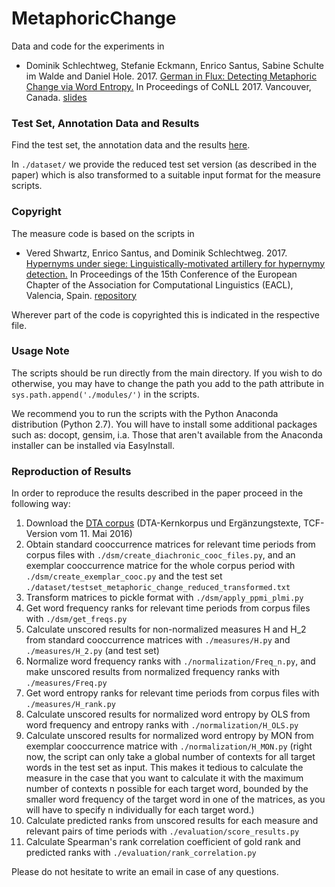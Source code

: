 # MetaphoricChange

Data and code for the experiments in 

* Dominik Schlechtweg, Stefanie Eckmann, Enrico Santus, Sabine Schulte im Walde and Daniel Hole. 2017. [German in Flux: Detecting Metaphoric Change via Word Entropy.](https://www.aclweb.org/anthology/K17-1036/) In Proceedings of CoNLL 2017. Vancouver, Canada. [slides](https://www.slideshare.net/aclanthology/dominik-schlechtweg-2017-german-in-flux-detecting-metaphoric-change-via-word-entropy)
           
### Test Set, Annotation Data and Results
 
Find the test set, the annotation data and the results [here](http://www.ims.uni-stuttgart.de/forschung/ressourcen/experiment-daten/metaphoric_change.en.html).

In `./dataset/` we provide the reduced test set version (as described in the paper) which is also transformed to a suitable input format for the measure scripts.


### Copyright

The measure code is based on the scripts in 

* Vered Shwartz, Enrico Santus, and Dominik Schlechtweg. 2017. [Hypernyms under siege: Linguistically-motivated artillery for hypernymy detection.](https://aclanthology.coli.uni-saarland.de/papers/E17-1007/e17-1007) In Proceedings of the 15th Conference of the European Chapter of the Association for Computational Linguistics (EACL), Valencia, Spain. [repository](https://github.com/vered1986/UnsupervisedHypernymy)

Wherever part of the code is copyrighted this is indicated in the respective file.


### Usage Note

The scripts should be run directly from the main directory. If you wish to do otherwise, you may have to change the path you add to the path attribute in `sys.path.append('./modules/')` in the scripts.

We recommend you to run the scripts with the Python Anaconda distribution (Python 2.7). You will have to install some additional packages such as: docopt, gensim, i.a. Those that aren't available from the Anaconda installer can be installed via EasyInstall.


### Reproduction of Results

In order to reproduce the results described in the paper proceed in the following way:

1. Download the [DTA corpus](http://www.deutschestextarchiv.de/download) (DTA-Kernkorpus und Ergänzungstexte, TCF-Version vom 11. Mai 2016)
2. Obtain standard cooccurrence matrices for relevant time periods from corpus files with `./dsm/create_diachronic_cooc_files.py`, and an exemplar cooccurrence matrice for the whole corpus period with `./dsm/create_exemplar_cooc.py` and the test set `./dataset/testset_metaphoric_change_reduced_transformed.txt`
3. Transform matrices to pickle format with `./dsm/apply_ppmi_plmi.py`
4. Get word frequency ranks for relevant time periods from corpus files with `./dsm/get_freqs.py`
5. Calculate unscored results for non-normalized measures H and H_2 from standard cooccurrence matrices with `./measures/H.py` and `./measures/H_2.py` (and test set)
6. Normalize word frequency ranks with `./normalization/Freq_n.py`, and make unscored results from normalized frequency ranks with `./measures/Freq.py`
7. Get word entropy ranks for relevant time periods from corpus files with `./measures/H_rank.py`
8. Calculate unscored results for normalized word entropy by OLS from word frequency and entropy ranks with `./normalization/H_OLS.py`
9. Calculate unscored results for normalized word entropy by MON from exemplar cooccurrence matrice with `./normalization/H_MON.py` (right now, the script can only take a global number of contexts for all target words in the test set as input. This makes it tedious to calculate the measure in the case that you want to calculate it with the maximum number of contexts n possible for each target word, bounded by the smaller word frequency of the target word in one of the matrices, as you will have to specify n individually for each target word.)
10. Calculate predicted ranks from unscored results for each measure and relevant pairs of time periods with `./evaluation/score_results.py`
11. Calculate Spearman's rank correlation coefficient of gold rank and predicted ranks with `./evaluation/rank_correlation.py`

Please do not hesitate to write an email in case of any questions.
